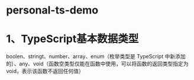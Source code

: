 # personal-ts-demo
# 1、TypeScript基本数据类型
   boolen、stringt、number、array、enum（枚举类型是 TypeScript 中新添加的）、any、void（函数空类型仅能在函数中使用，可以将函数的返回类型指定为 void，表示该函数不返回任何值）
